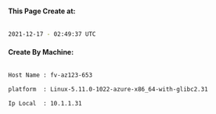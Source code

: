 
   
#### This Page Create at:

```bash

2021-12-17 - 02:49:37 UTC

```

#### Create By Machine:

```bash

Host Name : fv-az123-653

platform  : Linux-5.11.0-1022-azure-x86_64-with-glibc2.31

Ip Local  : 10.1.1.31

```

